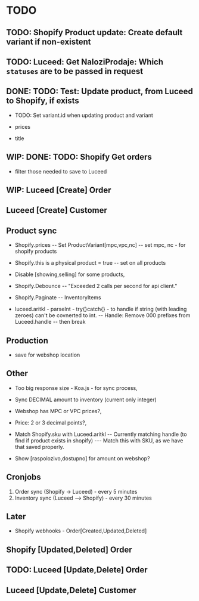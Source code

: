 # TODO

## TODO: Shopify Product update: Create default variant if non-existent

## TODO: Luceed: Get NaloziProdaje: Which `statuses` are to be passed in request

## DONE: TODO: Test: Update product, from Luceed to Shopify, if exists

- TODO: Set variant.id when updating product and variant

- prices
- title

## WIP: DONE: TODO: Shopify Get orders

- filter those needed to save to Luceed

## WIP: Luceed [Create] Order

## Luceed [Create] Customer

## Product sync

- Shopify.prices
-- Set ProductVariant[mpc,vpc,nc]
-- set mpc, nc - for shopify products

- Shopify.this is a physical product = true
-- set on all products

- Disable [showing,selling] for some products,

- Shopify.Debounce
-- "Exceeded 2 calls per second for api client."

- Shopify.Paginate
-- InventoryItems

- luceed.aritkl - parseInt - try{}catch{} - to handle if string (with leading zeroes) can't be covnerted to int.
-- Handle: Remove 000 prefixes from Luceed.handle
-- then break

## Production

- save for webshop location

## Other

- Too big response size - Koa.js - for sync process,
- Sync DECIMAL amount to inventory (current only integer)

- Webshop has MPC or VPC prices?,
- Price: 2 or 3 decimal points?,

- Match Shopify.sku with Luceed.aritkl
-- Currently matching handle (to find if product exists in shopify)
--- Match this with SKU, as we have that saved properly.

- Show [raspolozivo,dostupno] for amount on webshop?

## Cronjobs

1. Order sync (Shopify -> Luceed) - every 5 minutes
2. Inventory sync (Luceed --> Shopify) - every 30 minutes

## Later

- Shopify webhooks - Order[Created,Updated,Deleted]

## Shopify [Updated,Deleted] Order

## TODO: Luceed [Update,Delete] Order

## Luceed [Update,Delete] Customer

